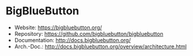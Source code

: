 # BigBlueButton

* Website:			https://bigbluebutton.org/
* Repository:		https://github.com/bigbluebutton/bigbluebutton
* Documentation: 	http://docs.bigbluebutton.org/
* Arch.-Doc.:		http://docs.bigbluebutton.org/overview/architecture.html
